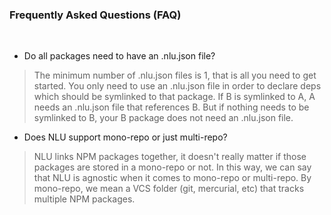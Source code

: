 
### Frequently Asked Questions (FAQ)

<br>

* Do all packages need to have an .nlu.json file?

>
> The minimum number of .nlu.json files is 1, that is all you need to get started.
> You only need to use an .nlu.json file in order to declare deps which should be symlinked to that package. If B is symlinked to A, A needs
> an .nlu.json file that references B. But if nothing needs to be symlinked to B, your B package does not need an .nlu.json file.
>


* Does NLU support mono-repo or just multi-repo?

>
> NLU links NPM packages together, it doesn't really matter if those packages are stored in a mono-repo or not.
> In this way, we can say that NLU is agnostic when it comes to mono-repo or multi-repo. By mono-repo, we mean
> a VCS folder (git, mercurial, etc) that tracks multiple NPM packages.
>

